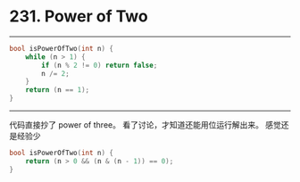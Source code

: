 # 231. Power of Two

---

```c
bool isPowerOfTwo(int n) {
    while (n > 1) {
        if (n % 2 != 0) return false;
        n /= 2;
    }
    return (n == 1);
}
```

---

代码直接抄了 power of three。
看了讨论，才知道还能用位运行解出来。
感觉还是经验少

```c
bool isPowerOfTwo(int n) {
    return (n > 0 && (n & (n - 1)) == 0);
}
```
